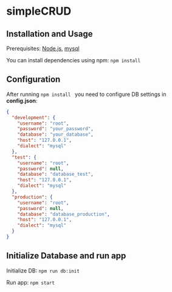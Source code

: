 # simpleCRUD

## Installation and Usage

Prerequisites: [Node.js](https://nodejs.org "Node.js"), [mysql](https://www.mysql.com)

You can install dependencies using npm: `npm install `

## Configuration

After running `npm install ` you need to configure DB settings in **config.json**:

```json
{
  "development": {
    "username": "root",
    "password": "your_password",
    "database": "your_database",
    "host": "127.0.0.1",
    "dialect": "mysql"
  },
  "test": {
    "username": "root",
    "password": null,
    "database": "database_test",
    "host": "127.0.0.1",
    "dialect": "mysql"
  },
  "production": {
    "username": "root",
    "password": null,
    "database": "database_production",
    "host": "127.0.0.1",
    "dialect": "mysql"
  }
}
```

## Initialize Database and run app

Initialize DB: `npm run db:init`

Run app: `npm start`
